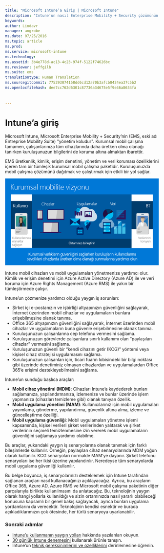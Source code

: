```yaml
---
title: "Microsoft Intune’a Giriş | Microsoft Intune"
description: "Intune’un nasıl Enterprise Mobility + Security çözümünün mobil cihaz yönetim bileşeni olduğunu hakkında bilgi edinin."
keywords: 
author: Lindavr
manager: angrobe
ms.date: 07/25/2016
ms.topic: article
ms.prod: 
ms.service: microsoft-intune
ms.technology: 
ms.assetid: 3b4e778d-ac13-4c23-974f-5122f74626bc
ms.reviewer: jeffgilb
ms.suite: ems
translationtype: Human Translation
ms.sourcegitcommit: 775293074158dd6cd12a70b3afcb8424ea37c5b2
ms.openlocfilehash: dee7cc762d6301c87736a34675e5f9e46a8634fa


---
```


# Intune’a giriş
Microsoft Intune, Microsoft Enterprise Mobility + Security’nin (EMS, eski adı Entreprise Mobility Suite) "yönetim koludur". Kurumsal mobil çalışma tamamen, çalışanlarınıza tüm cihazlarında daha üretken olma olanağı tanırken kuruluşunuzun bilgilerini de koruma altına almaktan ibarettir.  

EMS üretkenlik, kimlik, erişim denetimi, yönetim ve veri koruması özelliklerini içeren tam bir tümleşik kurumsal mobil çalışma paketidir. Kuruluşunuzda mobil çalışma çözümünü dağıtmak ve çalıştırmak için etkili bir yol sağlar.  

![Kurumsal mobil çalışma vizyonu resmi](..\media\em-vision.png)

Intune mobil cihazları ve mobil uygulamaları yönetmenize yardımcı olur. Kimlik ve erişim denetimi için Azure Active Directory (Azure AD) ile ve veri koruma için Azure Rights Management (Azure RMS) ile yakın bir tümleştirmede çalışır.  

Intune’un çözmenize yardımcı olduğu yaygın iş sorunları:

* Şirket içi e-postanızın ve işbirliği altyapınızın güvenliğini sağlayarak, İnternet üzerinden mobil cihazlar ve uygulamaların bunlara erişebilmesine olanak tanıma.
* Office 365 altyapınızın güvenliğini sağlayarak, İnternet üzerinden mobil cihazlar ve uygulamaların buna güvenle erişebilmesine olanak tanıma.
* Kuruluşunuzun çalışanlarına cep telefonu vermesini sağlama.
* Kuruluşunuzun görevlerde çalışanlara sınırlı kullanımı olan “paylaşılan cihazlar” vermesini sağlama.
* Kuruluşunuzun güvenli bir “kendi cihazını getir (KCG)” yöntemi veya kişisel cihaz stratejisi uygulamasını sağlama.
* Kuruluşunuzun çalışanları için, ticari fuarın lobisindeki bir bilgi noktası gibi üzerinde denetiminiz olmayan cihazlardan ve uygulamalardan Office 365’e erişimi destekleyebilmesini sağlama.

Intune’un sunduğu başlıca araçlar:
* **Mobil cihaz yönetimi (MDM)**: Cihazları Intune’a kaydederek bunları sağlamanıza, yapılandırmanıza, izlemenize ve bunlar üzerinde işlem yapmanıza (cihazları temizleme gibi) olanak tanıyan özellik.
* **Mobil uygulama yönetimi (MAM)**: Kullanıcılarınız için mobil uygulamaları yayımlama, gönderme, yapılandırma, güvenlik altına alma, izleme ve güncelleştirme özelliği.
* **Mobil uygulama güvenliği**: Mobil uygulamaları yönetme işlemi kapsamında, kişisel verileri şirket verilerinden yalıtarak ve şirket verilerinin seçmeli temizlenmesine izin vererek mobil uygulamaların güvenliğini sağlamaya yardımcı olabilme.

Bu araçlar, yukarıdaki yaygın iş senaryolarına olanak tanımak için farklı bileşimlerde kullanılır. Örneğin, paylaşılan cihaz senaryolarında MDM yoğun olarak kullanılır. KCG senaryoları normalde MAM’ye dayanır. Şirket telefonu senaryoları ise her ikisi üzerine yapılandırılır. Neredeyse tüm senaryolarda mobil uygulama güvenliği kullanılır.

Bu belge boyunca, iş senaryolarınızı desteklemek için Intune tarafından sağlanan araçları nasıl kullanacağınızı açıklayacağız.  Ayrıca, bu araçların Office 365, Azure AD, Azure RMS ve Microsoft mobil çalışma paketinin diğer parçalarıyla birlikte kullanılmasını da anlatacağız. Bu, teknolojinin yaygın olarak hangi yollarla kullanıldığı ve sizin ortamınızda nasıl yararlı olabileceği konusuna kapsamlı bir genel bakış sağlayacak, ayrıca bunları uygulama yordamlarını da verecektir. Teknolojinin kendisi esnektir ve burada açıkladıklarımızın çok ötesinde, her türlü senaryoya uyarlanabilir.

### Sonraki adımlar
* [Intune’u kullanmanın yaygın yolları](common-ways-to-use-intune.md) hakkında yazılanları okuyun.
* [30 günlük Intune denemesini](get-started-with-a-30-day-trial-of-microsoft-intune.md) kullanarak ürünle tanışın.
* Intune’un [teknik gereksinimlerini ve özelliklerini](/intune/get-started/what-to-know-before-you-start-microsoft-intune) derinlemesine öğrenin.



<!--HONumber=Jul16_HO4-->


